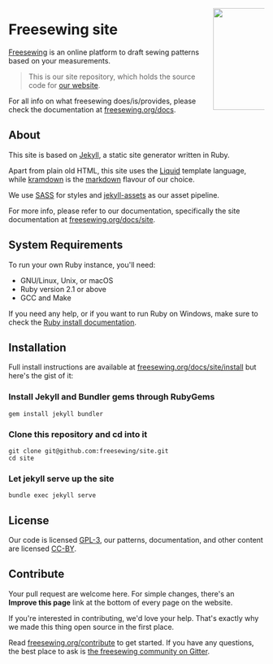 <a href="https://freesewing.org/"><img src="https://freesewing.org/img/logo/logo-black.svg" align="right" width=200 style="max-width: 20%;" /></a>

# Freesewing site
[Freesewing](https://freesewing.org/) is an online platform to draft sewing patterns based on your measurements.

> This is our site repository, which holds the source code for [our website](https://freesewing.org/).

For all info on what freesewing does/is/provides, please check the documentation at [freesewing.org/docs](https://freesewing.org/docs).

## About

This site is based on [Jekyll](https://jekyllrb.com/), a static site generator written in Ruby.

Apart from plain old HTML, this site uses the [Liquid](https://shopify.github.io/liquid/) template language, 
while [kramdown](https://kramdown.gettalong.org/) is the [markdown](https://en.wikipedia.org/wiki/Markdown) flavour of our choice.

We use [SASS](http://sass-lang.com/) for styles and [jekyll-assets](https://github.com/jekyll/jekyll-assets) as our asset pipeline.

For more info, please refer to our documentation, specifically the site documentation at [freesewing.org/docs/site](https://freesewing.org/docs/site).

## System Requirements
To run your own Ruby instance, you'll need:

 - GNU/Linux, Unix, or macOS
 - Ruby version 2.1 or above
 - GCC and Make

If you need any help, or if you want to run Ruby on Windows, make sure to check the [Ruby install documentation](https://jekyllrb.com/docs/installation/).

## Installation

Full install instructions are available at [freesewing.org/docs/site/install](https://freesewing.org/docs/site/install) 
but here's the gist of it:

### Install Jekyll and Bundler gems through RubyGems

```
gem install jekyll bundler
```

### Clone this repository and cd into it

```
git clone git@github.com:freesewing/site.git
cd site
```

### Let jekyll serve up the site

```
bundle exec jekyll serve
```

## License
Our code is licensed [GPL-3](https://www.gnu.org/licenses/gpl-3.0.en.html), 
our patterns, documentation, and other content are licensed [CC-BY](https://creativecommons.org/licenses/by/4.0/).

## Contribute

Your pull request are welcome here. 
For simple changes, there's an **Improve this page** link at the bottom of every page on the website.

If you're interested in contributing, we'd love your help.
That's exactly why we made this thing open source in the first place.

Read [freesewing.org/contribute](https://freesewing.org/contribute) to get started.
If you have any questions, the best place to ask is [the freesewing community on Gitter](https://gitter.im/freesewing/freesewing).
